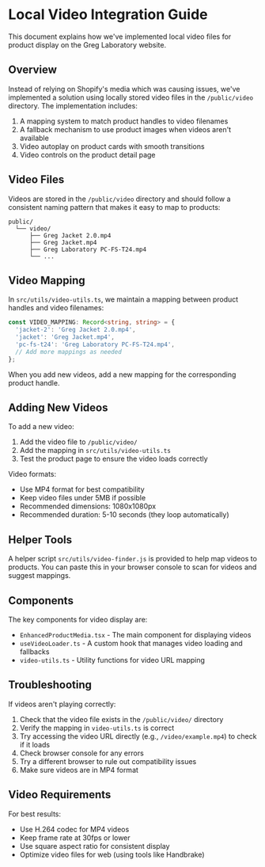 # Local Video Integration Guide

This document explains how we've implemented local video files for product display on the Greg Laboratory website.

## Overview

Instead of relying on Shopify's media which was causing issues, we've implemented a solution using locally stored video files in the `/public/video` directory. The implementation includes:

1. A mapping system to match product handles to video filenames
2. A fallback mechanism to use product images when videos aren't available
3. Video autoplay on product cards with smooth transitions
4. Video controls on the product detail page

## Video Files

Videos are stored in the `/public/video` directory and should follow a consistent naming pattern that makes it easy to map to products:

```
public/
  └── video/
      ├── Greg Jacket 2.0.mp4
      ├── Greg Jacket.mp4
      ├── Greg Laboratory PC-FS-T24.mp4
      └── ...
```

## Video Mapping

In `src/utils/video-utils.ts`, we maintain a mapping between product handles and video filenames:

```typescript
const VIDEO_MAPPING: Record<string, string> = {
  'jacket-2': 'Greg Jacket 2.0.mp4',
  'jacket': 'Greg Jacket.mp4',
  'pc-fs-t24': 'Greg Laboratory PC-FS-T24.mp4',
  // Add more mappings as needed
};
```

When you add new videos, add a new mapping for the corresponding product handle.

## Adding New Videos

To add a new video:

1. Add the video file to `/public/video/`
2. Add the mapping in `src/utils/video-utils.ts`
3. Test the product page to ensure the video loads correctly

Video formats:
- Use MP4 format for best compatibility
- Keep video files under 5MB if possible
- Recommended dimensions: 1080x1080px
- Recommended duration: 5-10 seconds (they loop automatically)

## Helper Tools

A helper script `src/utils/video-finder.js` is provided to help map videos to products. You can paste this in your browser console to scan for videos and suggest mappings.

## Components

The key components for video display are:

- `EnhancedProductMedia.tsx` - The main component for displaying videos
- `useVideoLoader.ts` - A custom hook that manages video loading and fallbacks
- `video-utils.ts` - Utility functions for video URL mapping

## Troubleshooting

If videos aren't playing correctly:

1. Check that the video file exists in the `/public/video/` directory
2. Verify the mapping in `video-utils.ts` is correct
3. Try accessing the video URL directly (e.g., `/video/example.mp4`) to check if it loads
4. Check browser console for any errors
5. Try a different browser to rule out compatibility issues
6. Make sure videos are in MP4 format

## Video Requirements

For best results:
- Use H.264 codec for MP4 videos
- Keep frame rate at 30fps or lower
- Use square aspect ratio for consistent display
- Optimize video files for web (using tools like Handbrake)
